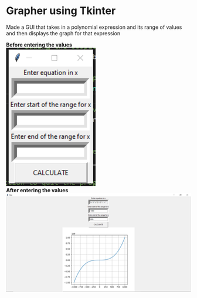 # Grapher using Tkinter
 
Made a GUI that takes in a polynomial expression and its range of values and then displays the graph for that expression

<b>Before entering the values</b>
<br>
<img src = "https://github.com/kaushal-banthia/Grapher-using-Tkinter/blob/main/Images/Initial.PNG">
<br>
<b>After entering the values</b>
<img src = "https://github.com/kaushal-banthia/Grapher-using-Tkinter/blob/main/Images/Final.PNG">
